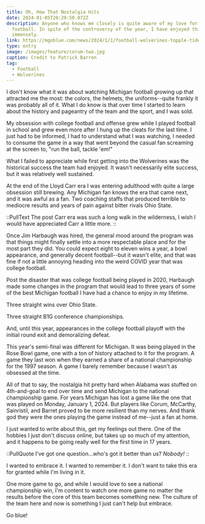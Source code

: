 ```yaml
---
title: Oh, How That Nostalgia Hits
date: 2024-01-05T20:29:50.072Z
description: Anyone who knows me closely is quite aware of my love for Michigan
  football. In spite of the controversy of the year, I have enjoyed this season
  immensely.
link: https://mgoblue.com/news/2024/1/1/football-wolverines-topple-tide-in-ot-at-rose-bowl-to-secure-national-title-game-bid
type: entry
image: /images/feature/corum-two.jpg
caption: Credit to Patrick Barron
tag:
  - Football
  - Wolverines
---
```

I don't know what it was about watching Michigan football growing up that attracted me the most: the colors, the helmets, the uniforms--quite frankly it was probably all of it. What I do know is that over time I started to learn about the history and pageantry of the team and the sport, and I was sold.

My obsession with college football and offense grew while I played football in school and grew even more after I hung up the cleats for the last time. I just had to be informed, I had to understand what I was watching, I needed to consume the game in a way that went beyond the casual fan screaming at the screen to, "run the ball, tackle 'em!"

What I failed to appreciate while first getting into the Wolverines was the historical success the team had enjoyed. It wasn't necessarily elite success, but it was relatively well sustained.

At the end of the Lloyd Carr era I was entering adulthood with quite a large obsession still brewing. Any Michigan fan knows the era that came next, and it was awful as a fan. Two coaching staffs that produced terrible to mediocre results and years of pain against bitter rivals Ohio State.

::PullText
  The post Carr era was such a long walk in the wilderness, I wish I would have appreciated Carr a little more.
::

Once Jim Harbaugh was hired, the general mood around the program was that things might finally settle into a more respectable place and for the most part they did. You could expect eight to eleven wins a year, a bowl appearance, and generally decent football--but it wasn't elite, and that was fine if not a little annoying heading into the weird COVID year that was college football.

Post the disaster that was college football being played in 2020, Harbaugh made some changes in the program that would lead to three years of some of the best Michigan football I have had a chance to enjoy in my lifetime.

Three straight wins over Ohio State.

Three straight B1G conference championships.

And, until this year, appearances in the college football playoff with the initial round exit and demoralizing defeat.

This year's semi-final was different for Michigan. It was being played in the Rose Bowl game, one with a ton of history attached to it for the program. A game they last won when they earned a share of a national championship for the 1997 season. A game I barely remember because I wasn't as obsessed at the time.

All of that to say, the nostalgia hit pretty hard when Alabama was stuffed on 4th-and-goal to end over time and send Michigan to the national championship game. For years Michigan has lost a game like the one that was played on Monday, January 1, 2024. But players like Corum, McCarthy, Sainristil, and Barret proved to be more resilient than my nerves. And thank god they were the ones playing the game instead of me--just a fan at home.

I just wanted to write about this, get my feelings out there. One of the hobbies I just don't discuss online, but takes up so much of my attention, and it happens to be going really well for the first time in 17 years.

::PullQuote
I've got one question&hellip;who's got it better than us? *Nobody!*
::

I wanted to embrace it. I wanted to remember it. I don't want to take this era for granted while I'm living in it.

One more game to go, and while I would love to see a national championship win, I'm content to watch one more game no matter the results before the core of this team becomes something new. The culture of the team here and now is something I just can't help but embrace.

Go blue!
